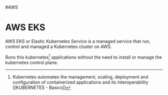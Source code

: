 #AWS

# AWS EKS 

AWS EKS or Elastic Kubernetes Service is a managed service that run, control and managed a Kubernetes cluster on AWS. 

Runs this kubernetes[^1] applications without the need to install or manage the kubernetes control plane. 


[^1]:  Kubernetes automates the management, scaling, deployment and configuration of containerized applications and its interoperability [[KUBERNETES - Basics]]